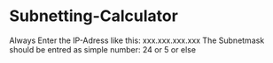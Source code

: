 # Subnetting-Calculator
Always Enter the IP-Adress like this: xxx.xxx.xxx.xxx
The Subnetmask should be entred as simple number: 24 or 5 or else
